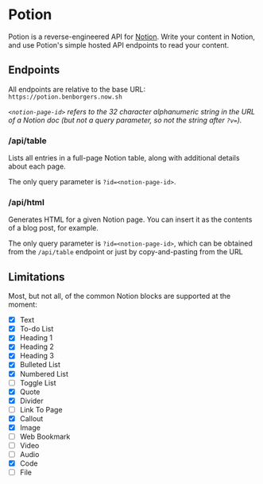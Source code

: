 # Potion

Potion is a reverse-engineered API for [Notion](https://notion.so). Write your content in Notion, and use Potion's simple hosted API endpoints to read your content. 

## Endpoints

All endpoints are relative to the base URL: `https://potion.benborgers.now.sh`

*`<notion-page-id>` refers to the 32 character alphanumeric string in the URL of a Notion doc (but not a query parameter, so not the string after `?v=`).*

### /api/table

Lists all entries in a full-page Notion table, along with additional details about each page. 

The only query parameter is `?id=<notion-page-id>`. 

### /api/html

Generates HTML for a given Notion page. You can insert it as the contents of a blog post, for example. 

The only query parameter is `?id=<notion-page-id>`, which can be obtained from the `/api/table` endpoint or just by copy-and-pasting from the URL

## Limitations

Most, but not all, of the common Notion blocks are supported at the moment:

- [x] Text
- [x] To-do List
- [x] Heading 1
- [x] Heading 2
- [x] Heading 3
- [x] Bulleted List
- [x] Numbered List
- [ ] Toggle List
- [x] Quote
- [x] Divider
- [ ] Link To Page
- [x] Callout
- [x] Image
- [ ] Web Bookmark
- [ ] Video
- [ ] Audio
- [x] Code
- [ ] File